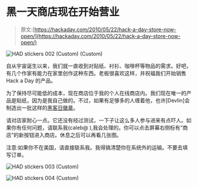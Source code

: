 # 黑一天商店现在开始营业

> 原文:[https://hackaday.com/2010/05/22/hack-a-day-store-now-open/](https://hackaday.com/2010/05/22/hack-a-day-store-now-open/)

![](../Images/a5c2d74752b68ac0d110f4e8e5f530e2.png "HAD stickers 002 (Custom) (Custom)")

自从宇宙诞生以来，我们就一直收到对贴纸、衬衫、咖啡杯等物品的需求。好吧，有几个作家有能力在家里创作这种东西。老板很喜欢这样，并祝福我们开始销售 Hack a Day 的产品。

为了保持尽可能低的成本，现在商店位于我的个人在线商店内。我们现在唯一的产品是贴纸，因为是我自己做的。不过，如果有足够多的人缠着他，也许[Devlin]会制造出一批这样的[黑客日徽章](http://hackaday.com/2010/01/12/how-to-make-a-printable-ces-badge/)。

请对店家耐心一点。它还没有经过测试，一下子让这么多人参与进来有点吓人。如果你有任何问题，请联系我(caleb@ ),我会处理的。你可以点击屏幕右侧标有“商店”的新按钮进入商店。休息之后可以再看几张图。

注意:如果你不在美国，请直接联系我。我得搞清楚你在系统外的运输。不要去填写订单。

![](../Images/7e67688b2c94d7c9edb26c2d70e612a0.png "HAD stickers 003 (Custom)")

![](../Images/57ea8ea07bf24ea40b972fc10e1960b9.png "HAD stickers 004 (Custom)")